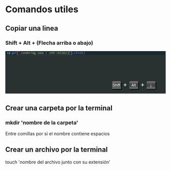 # Comandos utiles
 ## Copiar una linea
 ### Shift + Alt + (Flecha arriba o abajo)
 ![copiar una linea](/assets/linea.gif)

 ## Crear una carpeta por la terminal
 ### mkdir 'nombre de la carpeta'
 Entre comillas por si el nombre contiene espacios

 ## Crear un archivo por la terminal
 touch 'nombre del archivo junto con su extensión'